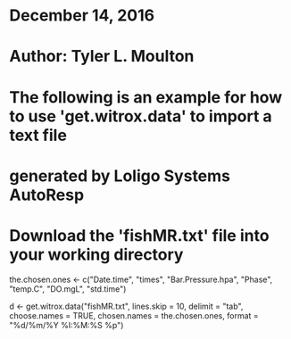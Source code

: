 # December 14, 2016
# Author: Tyler L. Moulton

# The following is an example for how to use 'get.witrox.data' to import a text file
# generated by Loligo Systems AutoResp

# Download the 'fishMR.txt' file into your working directory

the.chosen.ones <- c("Date.time", "times", "Bar.Pressure.hpa", "Phase",           
                     "temp.C", "DO.mgL", "std.time")

d <- get.witrox.data("fishMR.txt", lines.skip = 10,
                      delimit = "tab", choose.names = TRUE,
                      chosen.names = the.chosen.ones,
                      format = "%d/%m/%Y %I:%M:%S %p")


